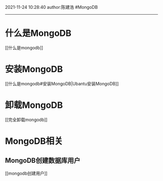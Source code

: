 2021-11-24
10:28:40
author:陈建浩
#MongoDB

--- 

# 什么是MongoDB
[[什么是mongodb]]

# 安装MongoDB
[[什么是mongodb#安装MongoDB|Ubantu安装MongoDB]]

# 卸载MongoDB
[[完全卸载mongodb]]

# MongoDB相关
## MongoDB创建数据库用户
[[mongodb创建用户]]